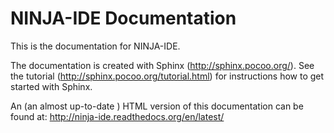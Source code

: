 NINJA-IDE Documentation
=======================

This is the documentation for NINJA-IDE.

The documentation is created with Sphinx (http://sphinx.pocoo.org/). See the
tutorial (http://sphinx.pocoo.org/tutorial.html) for instructions how to get
started with Sphinx.

An (an almost up-to-date ) HTML version of this documentation can be found at:
http://ninja-ide.readthedocs.org/en/latest/
